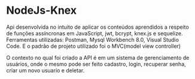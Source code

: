 # NodeJs-Knex
Api desenvolvida no intuito de aplicar os conteúdos aprendidos a respeito de funções assíncronas em JavaScript, jwt, bcrypt, knex.js e sequelize.
Ferramentas utilizadas: Postman, Mysql Workbench 8.0, Visual Studio Code. E o padrão de projeto utilizado foi o MVC(model view controller)

O contexto no qual foi criado a API é em um sistema de gerenciamento de usuários, onde o mesmo pode ser feito cadastro, login, recuperar senha, criar um novo usuario e deletar.
